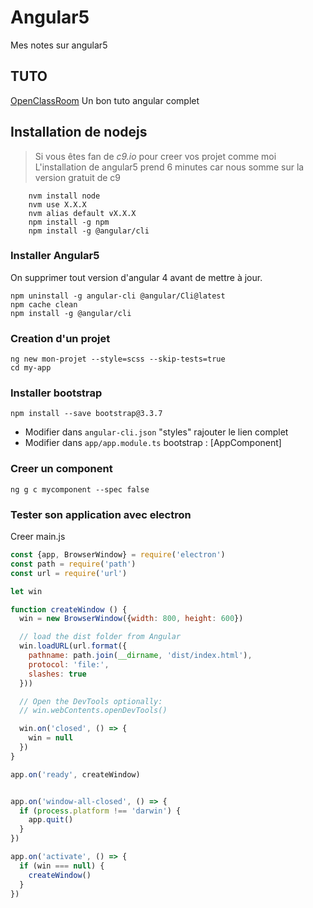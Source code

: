 # Angular5
Mes notes sur angular5

## TUTO

[OpenClassRoom](https://openclassrooms.com/courses/developpez-avec-angular) Un bon tuto angular complet

## Installation de nodejs

> Si vous êtes fan de *c9.io* pour creer vos projet comme moi
> L'installation de angular5 prend 6 minutes car nous somme sur la version gratuit de c9

```batch
    nvm install node
    nvm use X.X.X
    nvm alias default vX.X.X
    npm install -g npm
    npm install -g @angular/cli
```

### Installer Angular5

On supprimer tout version d'angular 4 avant de mettre à jour.

```batch
npm uninstall -g angular-cli @angular/Cli@latest
npm cache clean
npm install -g @angular/cli
```

### Creation d'un projet

```batch
ng new mon-projet --style=scss --skip-tests=true
cd my-app
```

### Installer bootstrap
```batch
npm install --save bootstrap@3.3.7
```
  - Modifier dans `angular-cli.json` "styles" rajouter le lien complet
  - Modifier dans `app/app.module.ts` bootstrap : [AppComponent]

### Creer un component
```batch
ng g c mycomponent --spec false
```
### Tester son application avec electron

Creer main.js

```javascript
const {app, BrowserWindow} = require('electron')
const path = require('path')
const url = require('url')

let win

function createWindow () {
  win = new BrowserWindow({width: 800, height: 600})

  // load the dist folder from Angular
  win.loadURL(url.format({
    pathname: path.join(__dirname, 'dist/index.html'),
    protocol: 'file:',
    slashes: true
  }))

  // Open the DevTools optionally:
  // win.webContents.openDevTools()

  win.on('closed', () => {
    win = null
  })
}

app.on('ready', createWindow)


app.on('window-all-closed', () => {
  if (process.platform !== 'darwin') {
    app.quit()
  }
})

app.on('activate', () => {
  if (win === null) {
    createWindow()
  }
})
```


